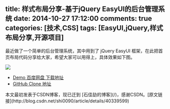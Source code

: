 title: 样式布局分享-基于jQuery EasyUI的后台管理系统
date: 2014-10-27 17:12:00
comments: true
categories: [技术,CSS]
tags: [EasyUI,jQuery,样式布局分享,开源项目] 
---

最近做了一个简单的后台管理系统，其中用到了 jQuery EasyUI 框架，在此把首页布局代码分享给大家，希望大家可以用得上，具体效果如下图。

![](http://qn.shisb.com/blog/frontend-jquery-easyui-layout-demo/1.png)

<!-- more --> 

- [Demo 百度网盘 下载地址](http://pan.baidu.com/s/1kTKluSn)
- [GitHub Clone 地址](https://github.com/stone0090/code-hodgepodge/tree/master/web/cms) 
 
<div class="article-statement">
本文最初发表于CSDN博客，现已迁到 [石佳劼的博客](/)，感谢CSDN。[原文链接](http://blog.csdn.net/shi0090/article/details/40339599)
</div>